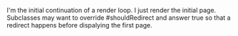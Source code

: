 I'm the initial continuation of a render loop. I just render the initial page. Subclasses may want to override #shouldRedirect and answer true so that a redirect happens before dispalying the first page.